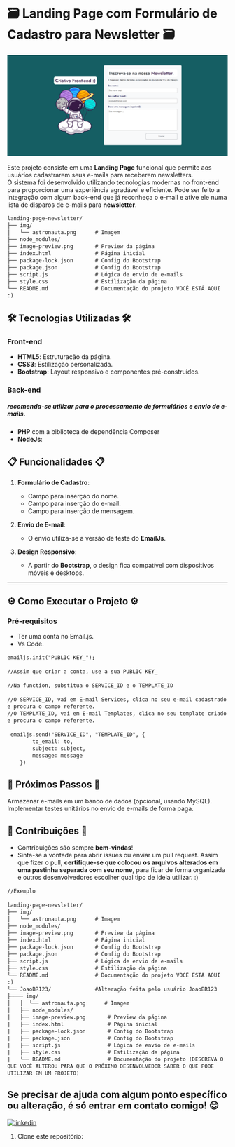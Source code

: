 # 🗃 Landing Page com Formulário de Cadastro para Newsletter 🗃

![Exemplo de Formulário](image-preview.png)


Este projeto consiste em uma **Landing Page** funcional que permite aos usuários cadastrarem seus e-mails para receberem newsletters.  
O sistema foi desenvolvido utilizando tecnologias modernas no front-end para proporcionar uma experiência agradável e eficiente. Pode ser feito a integração com algum back-end que já reconheça o e-mail e ative ele numa lista de disparos de e-mails para **newsletter**.
```
landing-page-newsletter/
├── img/
│   └── astronauta.png      # Imagem
├── node_modules/
├── image-preview.png       # Preview da página
├── index.html              # Página inicial
├── package-lock.json       # Config do Bootstrap
├── package.json            # Config do Bootstrap
├── script.js               # Lógica de envio de e-mails
├── style.css               # Estilização da página
└── README.md               # Documentação do projeto VOCÊ ESTÁ AQUI :)
```

## 🛠️ Tecnologias Utilizadas 🛠️

### **Front-end**
- **HTML5**: Estruturação da página.
- **CSS3**: Estilização personalizada.
- **Bootstrap**: Layout responsivo e componentes pré-construídos.

### **Back-end**
##### **recomenda-se utilizar para o processamento de formulários e envio de e-mails.**
- **PHP** com a biblioteca de dependência Composer
- **NodeJs**:

## 📋 Funcionalidades 📋

1. **Formulário de Cadastro**:
   - Campo para inserção do nome.
   - Campo para inserção do e-mail.
   - Campo para inserção de mensagem.
   
2. **Envio de E-mail**:
   - O envio utiliza-se a versão de teste do **EmailJs**.

3. **Design Responsivo**:
   - A partir do **Bootstrap**, o design fica compatível com dispositivos móveis e desktops.

---

## ⚙️ Como Executar o Projeto ⚙️

### Pré-requisitos
- Ter uma conta no Email.js.
- Vs Code.

```
emailjs.init("PUBLIC KEY_");

//Assim que criar a conta, use a sua PUBLIC KEY_

//Na function, substitua o SERVICE_ID e o TEMPLATE_ID

//O SERVICE_ID, vai em E-mail Services, clica no seu e-mail cadastrado e procura o campo referente.
//O TEMPLATE_ID, vai em E-mail Templates, clica no seu template criado e procura o campo referente.

 emailjs.send("SERVICE_ID", "TEMPLATE_ID", {
        to_email: to,
        subject: subject,
        message: message
    })

```

## 🚀 Próximos Passos 🚀

Armazenar e-mails em um banco de dados (opcional, usando MySQL).
Implementar testes unitários no envio de e-mails de forma paga.

## 🤝 Contribuições 🤝
- Contribuições são sempre **bem-vindas**!
- Sinta-se à vontade para abrir issues ou enviar um pull request. Assim que fizer o pull, **certifique-se que colocou os arquivos alterados em uma pastinha separada com seu nome**, para ficar de forma organizada e outros desenvolvedores escolher qual tipo de ideia utilizar. :)

```
//Exemplo

landing-page-newsletter/
├── img/
│   └── astronauta.png      # Imagem
├── node_modules/
├── image-preview.png       # Preview da página
├── index.html              # Página inicial
├── package-lock.json       # Config do Bootstrap
├── package.json            # Config do Bootstrap
├── script.js               # Lógica de envio de e-mails
├── style.css               # Estilização da página
└── README.md               # Documentação do projeto VOCÊ ESTÁ AQUI :)
└── JoaoBR123/              #Alteração feita pelo usuário JoaoBR123
├──── img/
│   │  └── astronauta.png      # Imagem
|   ├── node_modules/
|   ├── image-preview.png       # Preview da página
|   ├── index.html              # Página inicial
|   ├── package-lock.json       # Config do Bootstrap
|   ├── package.json            # Config do Bootstrap
|   ├── script.js               # Lógica de envio de e-mails
|   ├── style.css               # Estilização da página
|   └── README.md               # Documentação do projeto (DESCREVA O QUE VOCÊ ALTEROU PARA QUE O PRÓXIMO DESENVOLVEDOR SABER O QUE PODE UTILIZAR EM UM PROJETO)
```
## Se precisar de ajuda com algum ponto específico ou alteração, é só entrar em contato comigo! 😊

[![linkedin](https://img.shields.io/badge/linkedin-0A66C2?style=for-the-badge&logo=linkedin&logoColor=white)](https://www.linkedin.com/in/felipe-silva-a9a008201/)

1. Clone este repositório:
   ```
   
   ```
   